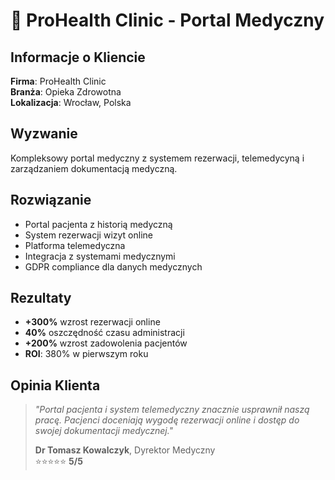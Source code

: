 # 🏥 ProHealth Clinic - Portal Medyczny

## Informacje o Kliencie
**Firma**: ProHealth Clinic  
**Branża**: Opieka Zdrowotna  
**Lokalizacja**: Wrocław, Polska  

## Wyzwanie
Kompleksowy portal medyczny z systemem rezerwacji, telemedycyną i zarządzaniem dokumentacją medyczną.

## Rozwiązanie
- Portal pacjenta z historią medyczną
- System rezerwacji wizyt online
- Platforma telemedyczna
- Integracja z systemami medycznymi
- GDPR compliance dla danych medycznych

## Rezultaty
- **+300%** wzrost rezerwacji online
- **40%** oszczędność czasu administracji
- **+200%** wzrost zadowolenia pacjentów
- **ROI**: 380% w pierwszym roku

## Opinia Klienta
> *"Portal pacjenta i system telemedyczny znacznie usprawnił naszą pracę. Pacjenci doceniają wygodę rezerwacji online i dostęp do swojej dokumentacji medycznej."*
> 
> **Dr Tomasz Kowalczyk**, Dyrektor Medyczny  
> ⭐⭐⭐⭐⭐ **5/5**